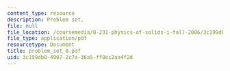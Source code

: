```yaml
---
content_type: resource
description: Problem set.
file: null
file_location: /coursemedia/8-231-physics-of-solids-i-fall-2006/3c199db049072c7a36a5ff8ec2aa4f2d_problem_set_8.pdf
file_type: application/pdf
resourcetype: Document
title: problem_set_8.pdf
uid: 3c199db0-4907-2c7a-36a5-ff8ec2aa4f2d
---
```

